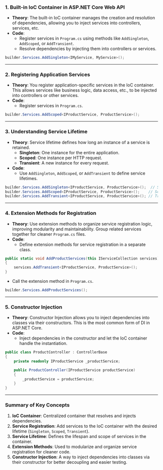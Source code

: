 ### **1. Built-in IoC Container in ASP.NET Core Web API**

- **Theory**: The built-in IoC container manages the creation and resolution of dependencies, allowing you to inject services into controllers, services, etc.
- **Code**:
  - Register services in `Program.cs` using methods like `AddSingleton`, `AddScoped`, or `AddTransient`.
  - Resolve dependencies by injecting them into controllers or services.

```csharp
builder.Services.AddSingleton<IMyService, MyService>();
```

---

### **2. Registering Application Services**

- **Theory**: You register application-specific services in the IoC container. This allows services like business logic, data access, etc., to be injected into controllers or other services.
- **Code**:
  - Register services in `Program.cs`.

```csharp
builder.Services.AddScoped<IProductService, ProductService>();
```

---

### **3. Understanding Service Lifetime**

- **Theory**: Service lifetime defines how long an instance of a service is retained.
  - **Singleton**: One instance for the entire application.
  - **Scoped**: One instance per HTTP request.
  - **Transient**: A new instance for every request.
- **Code**:
  - Use `AddSingleton`, `AddScoped`, or `AddTransient` to define service lifetimes.

```csharp
builder.Services.AddSingleton<IProductService, ProductService>();  // Singleton
builder.Services.AddScoped<IProductService, ProductService>();    // Scoped
builder.Services.AddTransient<IProductService, ProductService>(); // Transient
```

---

### **4. Extension Methods for Registration**

- **Theory**: Use extension methods to organize service registration logic, improving modularity and maintainability. Group related services together for cleaner `Program.cs` files.
- **Code**:
  - Define extension methods for service registration in a separate class.

```csharp
public static void AddProductServices(this IServiceCollection services)
{
    services.AddTransient<IProductService, ProductService>();
}
```

- Call the extension method in `Program.cs`.

```csharp
builder.Services.AddProductServices();
```

---

### **5. Constructor Injection**

- **Theory**: Constructor Injection allows you to inject dependencies into classes via their constructors. This is the most common form of DI in ASP.NET Core.
- **Code**:
  - Inject dependencies in the constructor and let the IoC container handle the instantiation.

```csharp
public class ProductController : ControllerBase
{
    private readonly IProductService _productService;

    public ProductController(IProductService productService)
    {
        _productService = productService;
    }
}
```

---

### **Summary of Key Concepts**

1. **IoC Container**: Centralized container that resolves and injects dependencies.
2. **Service Registration**: Add services to the IoC container with the desired lifetime (`Singleton`, `Scoped`, `Transient`).
3. **Service Lifetime**: Defines the lifespan and scope of services in the container.
4. **Extension Methods**: Used to modularize and organize service registration for cleaner code.
5. **Constructor Injection**: A way to inject dependencies into classes via their constructor for better decoupling and easier testing.
